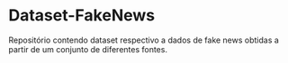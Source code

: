# Dataset-FakeNews
Repositório contendo dataset respectivo a dados de fake news obtidas a partir de um conjunto de diferentes fontes.
